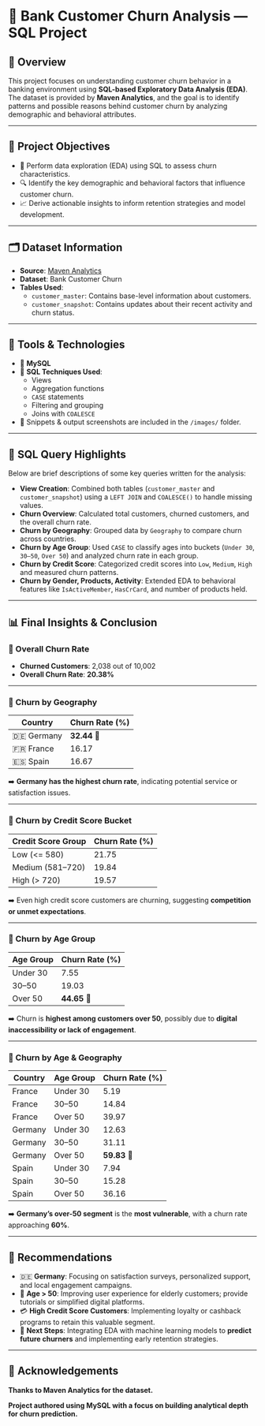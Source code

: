 # 🏦 Bank Customer Churn Analysis — SQL Project

## 📘 Overview

This project focuses on understanding customer churn behavior in a banking environment using **SQL-based Exploratory Data Analysis (EDA)**. The dataset is provided by **Maven Analytics**, and the goal is to identify patterns and possible reasons behind customer churn by analyzing demographic and behavioral attributes.

---

## 🎯 Project Objectives

- 🧪 Perform data exploration (EDA) using SQL to assess churn characteristics.
- 🔍 Identify the key demographic and behavioral factors that influence customer churn.
- 📈 Derive actionable insights to inform retention strategies and model development.

---

## 🗂️ Dataset Information

- **Source**: [Maven Analytics](https://www.mavenanalytics.io/)
- **Dataset**: Bank Customer Churn
- **Tables Used**:
  - `customer_master`: Contains base-level information about customers.
  - `customer_snapshot`: Contains updates about their recent activity and churn status.

---

## 🧰 Tools & Technologies

- 💾 **MySQL**
- 🔧 **SQL Techniques Used**:
  - Views
  - Aggregation functions
  - `CASE` statements
  - Filtering and grouping
  - Joins with `COALESCE`
- 📸 Snippets & output screenshots are included in the `/images/` folder.

---

## 📌 SQL Query Highlights

Below are brief descriptions of some key queries written for the analysis:

- **View Creation**: Combined both tables (`customer_master` and `customer_snapshot`) using a `LEFT JOIN` and `COALESCE()` to handle missing values.
- **Churn Overview**: Calculated total customers, churned customers, and the overall churn rate.
- **Churn by Geography**: Grouped data by `Geography` to compare churn across countries.
- **Churn by Age Group**: Used `CASE` to classify ages into buckets (`Under 30`, `30–50`, `Over 50`) and analyzed churn rate in each group.
- **Churn by Credit Score**: Categorized credit scores into `Low`, `Medium`, `High` and measured churn patterns.
- **Churn by Gender, Products, Activity**: Extended EDA to behavioral features like `IsActiveMember`, `HasCrCard`, and number of products held.

---

## 📊 Final Insights & Conclusion

### 🔹 Overall Churn Rate

- **Churned Customers**: 2,038 out of 10,002
- **Overall Churn Rate**: **20.38%**

---

### 🔹 Churn by Geography

| Country  | Churn Rate (%) |
|----------|----------------|
| 🇩🇪 Germany | **32.44** 🔺 |
| 🇫🇷 France  | 16.17         |
| 🇪🇸 Spain   | 16.67         |

➡️ **Germany has the highest churn rate**, indicating potential service or satisfaction issues.

---

### 🔹 Churn by Credit Score Bucket

| Credit Score Group | Churn Rate (%) |
|--------------------|----------------|
| Low (<= 580)       | 21.75          |
| Medium (581–720)   | 19.84          |
| High (> 720)       | 19.57          |

➡️ Even high credit score customers are churning, suggesting **competition or unmet expectations**.

---

### 🔹 Churn by Age Group

| Age Group   | Churn Rate (%) |
|-------------|----------------|
| Under 30    | 7.55           |
| 30–50       | 19.03          |
| Over 50     | **44.65** 🔺    |

➡️ Churn is **highest among customers over 50**, possibly due to **digital inaccessibility or lack of engagement**.

---

### 🔹 Churn by Age & Geography

| Country  | Age Group | Churn Rate (%) |
|----------|-----------|----------------|
| France   | Under 30  | 5.19           |
| France   | 30–50     | 14.84          |
| France   | Over 50   | 39.97          |
| Germany  | Under 30  | 12.63          |
| Germany  | 30–50     | 31.11          |
| Germany  | Over 50   | **59.83** 🔺    |
| Spain    | Under 30  | 7.94           |
| Spain    | 30–50     | 15.28          |
| Spain    | Over 50   | 36.16          |

➡️ **Germany’s over-50 segment** is the **most vulnerable**, with a churn rate approaching **60%**.

---

## 📌 Recommendations

- 🇩🇪 **Germany**: Focusing on satisfaction surveys, personalized support, and local engagement campaigns.
- 👵 **Age > 50**: Improving user experience for elderly customers; provide tutorials or simplified digital platforms.
- 💳 **High Credit Score Customers**: Implementing loyalty or cashback programs to retain this valuable segment.
- 🔮 **Next Steps**: Integrating EDA with machine learning models to **predict future churners** and implementing early retention strategies.

---

## 🙌 **Acknowledgements**

**Thanks to Maven Analytics for the dataset.**

**Project authored using MySQL with a focus on building analytical depth for churn prediction.**
